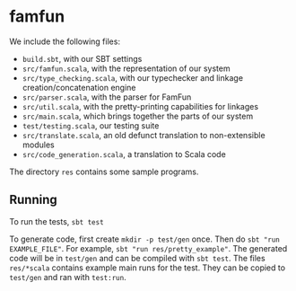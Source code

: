 # famfun

We include the following files:
- `build.sbt`, with our SBT settings
- `src/famfun.scala`, with the representation of our system
- `src/type_checking.scala`, with our typechecker and linkage creation/concatenation engine
- `src/parser.scala`, with the parser for FamFun
- `src/util.scala`, with the pretty-printing capabilities for linkages
- `src/main.scala`, which brings together the parts of our system
- `test/testing.scala`, our testing suite
- `src/translate.scala`, an old defunct translation to non-extensible modules
- `src/code_generation.scala`, a translation to Scala code

The directory `res` contains some sample programs.

## Running

To run the tests, `sbt test`

To generate code, first create `mkdir -p test/gen` once.
Then do `sbt "run EXAMPLE_FILE"`.
For example, `sbt "run res/pretty_example"`.
The generated code will be in `test/gen` and can be compiled with `sbt test`.
The files `res/*scala` contains example main runs for the test. They can be copied to `test/gen` and ran with `test:run`.
